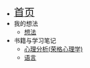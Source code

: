 * [<font size=5>首页</font>](/)
* 我的想法
  * [想法](/thoughts/)
* 书籍与学习笔记
  * [心理分析(荣格心理学)](/analytical-psychology/)
  * [语言](/languages/)